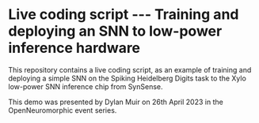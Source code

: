# Live coding script --- Training and deploying an SNN to low-power inference hardware
This repository contains a live coding script, as an example of training and deploying a simple SNN on the Spiking Heidelberg Digits task to the Xylo low-power SNN inference chip from SynSense.

This demo was presented by Dylan Muir on 26th April 2023 in the OpenNeuromorphic event series.
